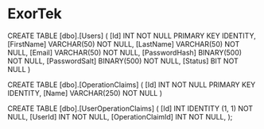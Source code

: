 # ExorTek

CREATE TABLE [dbo].[Users]
(
	[Id] INT NOT NULL PRIMARY KEY IDENTITY, 
    [FirstName] VARCHAR(50) NOT NULL, 
    [LastName] VARCHAR(50) NOT NULL, 
    [Email] VARCHAR(50) NOT NULL, 
    [PasswordHash] BINARY(500) NOT NULL, 
    [PasswordSalt] BINARY(500) NOT NULL, 
    [Status] BIT NOT NULL
)

CREATE TABLE [dbo].[OperationClaims]
(
	[Id] INT NOT NULL PRIMARY KEY IDENTITY, 
    [Name] VARCHAR(250) NOT NULL
)

CREATE TABLE [dbo].[UserOperationClaims] (
    [Id]               INT IDENTITY (1, 1) NOT NULL,
    [UserId]           INT NOT NULL,
    [OperationClaimId] INT NOT NULL,
);


